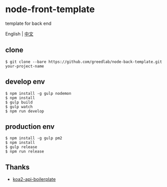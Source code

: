 # node-front-template

template for back end

English | [中文](README-CN.md)

## clone

```
$ git clone --bare https://github.com/greedlab/node-back-template.git your-project-name
```

## develop env

```
$ npm install -g gulp nodemon
$ npm install
$ gulp build
$ gulp watch
$ npm run develop
```

## production env

```
$ npm install -g gulp pm2
$ npm install
$ gulp release
$ npm run release
```

## Thanks

* [koa2-api-boilerplate](https://github.com/adrianObel/koa2-api-boilerplate)

